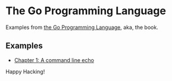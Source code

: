 # The Go Programming Language

[the go programming language]: https://www.gopl.io/

Examples from [the Go Programming Language], aka, the book.

## Examples

- [Chapter 1: A command line echo](ch01/main.go)

Happy Hacking!
